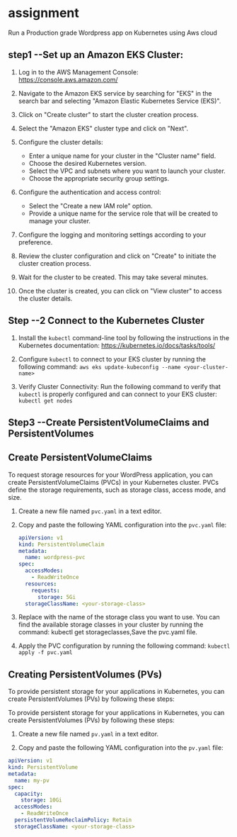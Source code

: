 # assignment
Run a Production grade Wordpress app on Kubernetes using Aws cloud 

## step1 --Set up an Amazon EKS Cluster:
1. Log in to the AWS Management Console: https://console.aws.amazon.com/

2. Navigate to the Amazon EKS service by searching for "EKS" in the search bar and selecting "Amazon Elastic Kubernetes Service (EKS)".

3. Click on "Create cluster" to start the cluster creation process.

4. Select the "Amazon EKS" cluster type and click on "Next".

5. Configure the cluster details:
   - Enter a unique name for your cluster in the "Cluster name" field.
   - Choose the desired Kubernetes version.
   - Select the VPC and subnets where you want to launch your cluster.
   - Choose the appropriate security group settings.

6. Configure the authentication and access control:
   - Select the "Create a new IAM role" option.
   - Provide a unique name for the service role that will be created to manage your cluster.

7. Configure the logging and monitoring settings according to your preference.

8. Review the cluster configuration and click on "Create" to initiate the cluster creation process.

9. Wait for the cluster to be created. This may take several minutes.

10. Once the cluster is created, you can click on "View cluster" to access the cluster details.


## Step --2 Connect to the Kubernetes Cluster

1. Install the `kubectl` command-line tool by following the instructions in the Kubernetes documentation: https://kubernetes.io/docs/tasks/tools/

2. Configure `kubectl` to connect to your EKS cluster by running the following command: `aws eks update-kubeconfig --name <your-cluster-name>`
   
3. Verify Cluster Connectivity: Run the following command to verify that `kubectl` is properly configured and can connect to your EKS cluster:
  `kubectl get nodes`

## Step3 --Create PersistentVolumeClaims and PersistentVolumes

## Create PersistentVolumeClaims
To request storage resources for your WordPress application, you can create PersistentVolumeClaims (PVCs) in your Kubernetes cluster. PVCs define the storage requirements, such as storage class, access mode, and size.

1. Create a new file named `pvc.yaml` in a text editor.

2. Copy and paste the following YAML configuration into the `pvc.yaml` file:

   ```yaml
   apiVersion: v1
   kind: PersistentVolumeClaim
   metadata:
     name: wordpress-pvc
   spec:
     accessModes:
       - ReadWriteOnce
     resources:
       requests:
         storage: 5Gi
     storageClassName: <your-storage-class>

3. Replace <your-storage-class> with the name of the storage class you want to use. You can find the available storage classes in your cluster by running the command: kubectl get storageclasses,Save the pvc.yaml file.
   
4. Apply the PVC configuration by running the following command: `kubectl apply -f pvc.yaml`
   
   
## Creating PersistentVolumes (PVs)

To provide persistent storage for your applications in Kubernetes, you can create PersistentVolumes (PVs) by following these steps:

To provide persistent storage for your applications in Kubernetes, you can create PersistentVolumes (PVs) by following these steps:

1. Create a new file named `pv.yaml` in a text editor.

2. Copy and paste the following YAML configuration into the `pv.yaml` file:

```yaml
apiVersion: v1
kind: PersistentVolume
metadata:
  name: my-pv
spec:
  capacity:
    storage: 10Gi
  accessModes:
    - ReadWriteOnce
  persistentVolumeReclaimPolicy: Retain
  storageClassName: <your-storage-class>
   
  
